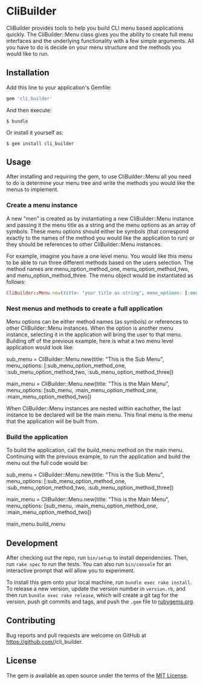 # CliBuilder

CliBuilder provides tools to help you build CLI menu based applications quickly. The CliBuilder::Menu class gives you the ability to create full menu interfaces and the underlying functionality with a few simple arguments. All you have to do is decide on your menu structure and the methods you would like to run. 

## Installation

Add this line to your application's Gemfile:

```ruby
gem 'cli_builder'
```

And then execute:

    $ bundle

Or install it yourself as:

    $ gem install cli_builder

## Usage

After installing and requiring the gem, to use CliBuilder::Menu all you need to do is determine your menu tree and write the methods you would like the menus to implement. 

### Create a menu instance

A new "men" is created as by instantiating a new CliBuilder::Menu instance and passing it the menu title as a string and the menu options as an array of symbols. These menu options should either be symbols (that correspond exactly to the names of the method you would like the application to run) or they should be references to other CliBuilder::Menu instances.

For example, imagine you have a one level menu. You would like this menu to be able to run three different methods based on the users selection. The method names are menu_option_method_one, menu_option_method_two, and menu_option_method_three. The menu object would be instantiated as follows:

```ruby
CliBuilder::Menu.new(title: "your title as string", menu_options: [:menu_option_method_one, :menu_option_method_two, :menu_option_method_three])
```

### Nest menus and methods to create a full application

Menu options can be either method names (as symbols) or references to other CliBuilder::Menu instances. When the option is another menu instance, selecting it in the application will bring the user to that menu. Building off of the previous example, here is what a two menu level application would look like:

sub_menu = CliBuilder::Menu.new(title: "This is the Sub Menu", menu_options: [:sub_menu_option_method_one, :sub_menu_option_method_two, :sub_menu_option_method_three])

main_menu = CliBuilder::Menu.new(title: "This is the Main Menu", menu_options: [sub_menu, :main_menu_option_method_one, :main_menu_option_method_two])

When CliBuilder::Menu instances are nested within eachother, the last instance to be declared will be the main menu. This final menu is the menu that the application will be built from.

### Build the application

To build the application, call the build_menu method on the main menu. Continuing with the previous example, to run the application and build the menu out the full code would be:

sub_menu = CliBuilder::Menu.new(title: "This is the Sub Menu", menu_options: [:sub_menu_option_method_one, :sub_menu_option_method_two, :sub_menu_option_method_three])

main_menu = CliBuilder::Menu.new(title: "This is the Main Menu", menu_options: [sub_menu, :main_menu_option_method_one, :main_menu_option_method_two])

main_menu.build_menu

## Development

After checking out the repo, run `bin/setup` to install dependencies. Then, run `rake spec` to run the tests. You can also run `bin/console` for an interactive prompt that will allow you to experiment.

To install this gem onto your local machine, run `bundle exec rake install`. To release a new version, update the version number in `version.rb`, and then run `bundle exec rake release`, which will create a git tag for the version, push git commits and tags, and push the `.gem` file to [rubygems.org](https://rubygems.org).

## Contributing

Bug reports and pull requests are welcome on GitHub at https://github.com/<rrosztoczy>/cli_builder.

## License

The gem is available as open source under the terms of the [MIT License](https://opensource.org/licenses/MIT).
